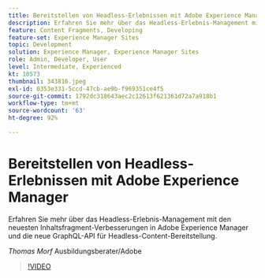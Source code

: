 ```yaml
---
title: Bereitstellen von Headless-Erlebnissen mit Adobe Experience Manager
description: Erfahren Sie mehr über das Headless-Erlebnis-Management mit den neuesten Inhaltsfragment-Verbesserungen in Adobe Experience Manager und die neue GraphQL-API für Headless-Content-Bereitstellung.
feature: Content Fragments, Developing
feature-set: Experience Manager Sites
topic: Development
solution: Experience Manager, Experience Manager Sites
role: Admin, Developer, User
level: Intermediate, Experienced
kt: 10573
thumbnail: 343816.jpeg
exl-id: 0353e331-5ccd-47cb-ae9b-f969351ce4f5
source-git-commit: 1792dc318643aec2c12613f621361d72a7a918b1
workflow-type: tm+mt
source-wordcount: '63'
ht-degree: 92%

---
```


# Bereitstellen von Headless-Erlebnissen mit Adobe Experience Manager

Erfahren Sie mehr über das Headless-Erlebnis-Management mit den neuesten Inhaltsfragment-Verbesserungen in Adobe Experience Manager und die neue GraphQL-API für Headless-Content-Bereitstellung.

*Thomas Morf* Ausbildungsberater/Adobe

>[!VIDEO](https://video.tv.adobe.com/v/343816/?quality=12&learn=on)
